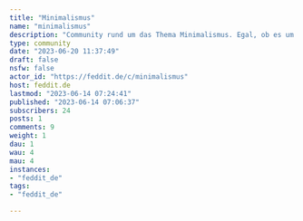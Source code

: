 ```yaml
---
title: "Minimalismus" 
name: "minimalismus"
description: "Community rund um das Thema Minimalismus. Egal, ob es um den Lebensstil, das Leben aus dem Rucksack oder den digitalen Minimalismus geht, alle Themen sind willkommen."
type: community
date: "2023-06-20 11:37:49"
draft: false
nsfw: false
actor_id: "https://feddit.de/c/minimalismus"
host: feddit.de
lastmod: "2023-06-14 07:24:41"
published: "2023-06-14 07:06:37"
subscribers: 24
posts: 1
comments: 9
weight: 1
dau: 1
wau: 4
mau: 4
instances:
- "feddit_de"
tags: 
- "feddit_de"

---
```

